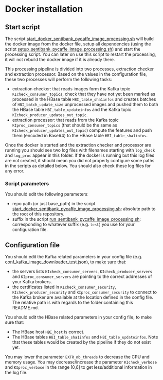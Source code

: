 # Docker installation

## Start script

The script [start_docker_sentibank_pycaffe_image_processing.sh](start_docker_sentibank_pycaffe_image_processing.sh) 
will build the docker image from the docker file, setup all dependencies (using the script 
[setup_sentibank_pycaffe_image_processing.sh](setup_sentibank_pycaffe_image_processing.sh)) and start the 
processing script. You can later on use this script to restart the processing, it will not rebuild the docker image 
if it is already there.

This processing pipeline is divided into two processes, extraction checker and extraction processor.
Based on the values in the configuration file, these two processes will perform the following tasks:
 
- extraction checker: that reads images form the Kafka topic `KIcheck_consumer_topics`,
check that they have not yet been marked as processed in the HBase table `HBI_table_sha1infos`
and creates batches of `HBI_batch_update_size` unprocessed images and pushed them to both 
the HBase table `HBI_table_updateinfos` and the Kafka topic `KIcheck_producer_updates_out_topic`.
- extraction processor: that reads from the Kafka topic `KIproc_consumer_topics` (that should be the same as 
`KIcheck_producer_updates_out_topic`) compute the features and push them (encoded in Base64) to the HBase table `HBI_table_sha1infos`. 

Once the docker is started and the extraction checker and processor are running you should see
two log files with filenames starting with `log_check` and `log_proc` appear in this folder.
If the docker is running but this log files are not created, it should mean you 
did not properly configure some paths in the scripts as detailed below. 
You should also check these log files for any error.  

### Script parameters

You should edit the following parameters:

- repo path (or just base_path) in the script [start_docker_sentibank_pycaffe_image_processing.sh](start_docker_sentibank_pycaffe_image_processing.sh): absolute path to the root of this repository. 
- suffix in the script [run_sentibank_pycaffe_image_processing.sh](run_sentibank_pycaffe_image_processing.sh): corresponding to whatever suffix (e.g. `test`) you use for your configuration file.  

## Configuration file

You should edit the Kafka related parameters in your config file (e.g. [conf_kafka_image_downloader_test.json](../../conf/conf_kafka_image_downloader_test.json)), 
to make sure that:

- the servers lists `KIcheck_consumer_servers`, `KIcheck_producer_servers` and 
`KIproc_consumer_servers` are pointing to the correct addresses 
of your Kafka brokers.
- the certificates listed in 
`KIcheck_consumer_security`, `KIcheck_producer_security` and `KIproc_consumer_security`
to connect to the Kafka broker are available at the location 
defined in the config file. 
The relative path is with regards to the folder containing this README.md.


You should edit the HBase related parameters in your config file, to make sure that:

- The HBase host `HBI_host` is correct.
- The HBase tables `HBI_table_sha1infos` and `HBI_table_updateinfos`.
Note that these tables would be created by the pipeline if they do not exist yet.

You may lower the parameter `EXTR_nb_threads` to decrease the CPU and memory usage. 
You may decrease/increase the parameter `KIcheck_verbose` and `KIproc_verbose` in the range [0,6] to get less/additional information in 
the log file.
